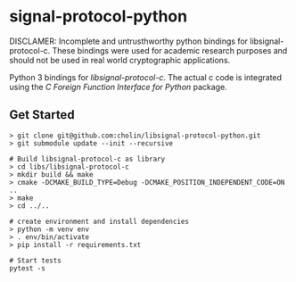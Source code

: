 signal-protocol-python
======================

DISCLAMER: Incomplete and untrusthworthy python bindings for
libsignal-protocol-c. These bindings were used for academic research purposes
and should not be used in real world cryptographic applications.

Python 3 bindings for *libsignal-protocol-c*. The actual c code is integrated
using the *C Foreign Function Interface for Python* package.

Get Started
-----------

```
> git clone git@github.com:cholin/libsignal-protocol-python.git
> git submodule update --init --recursive

# Build libsignal-protocol-c as library
> cd libs/libsignal-protocol-c
> mkdir build && make
> cmake -DCMAKE_BUILD_TYPE=Debug -DCMAKE_POSITION_INDEPENDENT_CODE=ON ..
> make
> cd ../..

# create environment and install dependencies
> python -m venv env
> . env/bin/activate
> pip install -r requirements.txt

# Start tests
pytest -s
```
